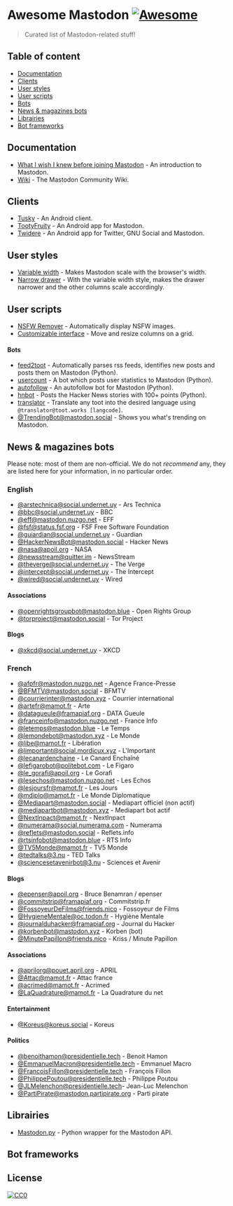 # Awesome Mastodon [![Awesome](https://cdn.rawgit.com/sindresorhus/awesome/d7305f38d29fed78fa85652e3a63e154dd8e8829/media/badge.svg)](https://github.com/sindresorhus/awesome)

> Curated list of Mastodon-related stuff!

## Table of content

* [Documentation](#documentation)
* [Clients](#clients)
* [User styles](#user-styles)
* [User scripts](#user-scripts)
* [Bots](#bots)
* [News & magazines bots](#news-magazines-bots)
* [Librairies](#librairies)
* [Bot frameworks](#bot-frameworks)

## Documentation

* [What I wish I knew before joining Mastodon](https://hackernoon.com/what-i-wish-i-knew-before-joining-mastodon-7a17e7f12a2b) - An introduction to Mastodon.
* [Wiki](https://en.mstdn.wiki/Main_Page) - The Mastodon Community Wiki.

## Clients

* [Tusky](https://play.google.com/store/apps/details?id=com.keylesspalace.tusky) - An Android client.
* [TootyFruity](https://play.google.com/store/apps/details?id=ch.kevinegli.tootyfruity221258) - An Android app for Mastodon.
* [Twidere](https://f-droid.org/repository/browse/?fdid=org.mariotaku.twidere) - An Android app for Twitter, GNU Social and Mastodon.

## User styles

* [Variable width](https://userstyles.org/styles/139721/mastodon-variable-width) - Makes Mastodon scale with the browser's width.
* [Narrow drawer](https://userstyles.org/styles/141457/mastodon-dynamic-wide-columns-narrow-drawer) - With the variable width style, makes the drawer narrower and the other columns scale accordingly.

## User scripts

* [NSFW Remover](https://greasyfork.org/fr/scripts/29228-mastodon-nsfw-remover) - Automatically display NSFW images.
* [Customizable interface](https://openuserjs.org/scripts/bl00m/Mastodon_Customizable_Interface) - Move and resize columns on a grid.

#### Bots

* [feed2toot](https://gitlab.com/chaica/feed2toot) - Automatically parses rss feeds, identifies new posts and posts them on Mastodon (Python).
* [usercount](https://github.com/josefkenny/usercount) - A bot which posts user statistics to Mastodon (Python).
* [autofollow](https://github.com/gled-rs/mastodon-autofollow) - An autofollow bot for Mastodon (Python).
* [hnbot](https://github.com/raymestalez/mastodon-hnbot) - Posts the Hacker News stories with 100+ points (Python).
* [translator](https://christopher.su/projects/translator/) - Translate any toot into the desired language using `@translator@toot.works [langcode]`.
* [@TrendingBot@mastodon.social](https://mastodon.social/@TrendingBot) - Shows you what's trending on Mastodon.

## News & magazines bots
Please note: most of them are non-official. We do not *recommend* any, they are listed here for your information, in no particular order.

### English

* [@arstechnica@social.undernet.uy](https://social.undernet.uy/@arstechnica) - Ars Technica
* [@bbc@social.undernet.uy](https://social.undernet.uy/@bbc) - BBC
* [@eff@mastodon.nuzgo.net](https://mastodon.nuzgo.net/@eff) - EFF
* [@fsf@status.fsf.org](https://status.fsf.org/@fsf) - FSF Free Software Foundation
* [@guiardian@social.undernet.uy](https://social.undernet.uy/@guardian) - Guardian
* [@HackerNewsBot@mastodon.social](https://mastodon.social/@HackerNewsBot) - Hacker News
* [@nasa@apoil.org](https://apoil.org/@nasa) - NASA
* [@newsstream@quitter.im](https://quitter.im/@newsstream) - NewsStream
* [@theverge@social.undernet.uy](https://social.undernet.uy/@theverge) - The Verge
* [@intercept@social.undernet.uy](https://social.undernet.uy/@intercept) - The Intercept
* [@wired@social.undernet.uy](https://social.undernet.uy/@wired) - Wired

#### Associations
* [@openrightsgroupbot@mastodon.blue](https://mastodon.blue/@openrightsgroupbot) - Open Rights Group
* [@torproject@mastodon.social](https://mastodon.social/@torproject) - Tor Project

#### Blogs
* [@xkcd@social.undernet.uy](https://social.undernet.uy/@xkcd) - XKCD



### French


* [@afpfr@mastodon.nuzgo.net](https://mastodon.nuzgo.net/@afpfr) - Agence France-Presse
* [@BFMTV@mastodon.social](https://mastodon.social/@BFMTV) - BFMTV
* [@courrierinter@mastodon.xyz](https://mastodon.xyz/@courrierinter) - Courrier international
* [@artefr@mamot.fr](https://mamot.fr/@artefr) - Arte
* [@datagueule@framapiaf.org](https://framapiaf.org/@datagueule) - DATA Gueule
* [@franceinfo@mastodon.nuzgo.net](https://mastodon.nuzgo.net/@franceinfo) - France Info
* [@letemps@mastodon.blue](https://mastodon.blue/@letemps) - Le Temps
* [@lemondebot@mastodon.xyz](https://mastodon.xyz/@lemondebot) - Le Monde
* [@libe@mamot.fr](https://mamot.fr/@libe) - Libération
* [@limportant@social.mordicux.xyz](https://social.mordicux.xyz/@limportant) - L'Important
* [@lecanardenchaine](https://mamot.fr/@lecanardenchaine) - Le Canard Enchaîné
* [@lefigarobot@politebot.com](https://politebot.com/@lefigarobot) - Le Figaro
* [@le_gorafi@apoil.org](https://apoil.org/@le_gorafi) - Le Gorafi
* [@lesechos@mastodon.nuzgo.net](https://mastodon.nuzgo.net/@lesechos) - Les Echos
* [@lesjoursfr@mamot.fr](https://mamot.fr/@lesjoursfr) - Les Jours
* [@mdiplo@mamot.fr](https://mamot.fr/@mdiplo) - Le Monde Diplomatique
* [@Mediapart@mastodon.social](https://mastodon.social/@Mediapart) - Mediapart officiel (non actif)
* [@mediapartbot@mastodon.xyz](https://mastodon.xyz/@mediapartbot) - Mediapart bot actif
* [@NextInpact@mamot.fr](https://mamot.fr/@NextInpact) - NextInpact
* [@numerama@social.numerama.com](https://social.numerama.com/@numerama) - Numerama
* [@reflets@mastodon.social](https://mastodon.social/@reflets) - Reflets.info
* [@rtsinfobot@mastodon.blue](https://mastodon.blue/@rtsinfobot) - RTS Info
* [@TV5Monde@mamot.fr](https://mamot.fr/@TV5Monde) - TV5 Monde
* [@tedtalks@3.nu](https://3.nu/@tedtalks) - TED Talks
* [@sciencesetavenirbot@3.nu](https://3.nu/@sciencesetavenir) - Sciences et Avenir

#### Blogs
* [@epenser@apoil.org](https://apoil.org/@epenser) - Bruce Benamran / epenser
* [@commitstrip@framapiaf.org](https://framapiaf.org/@commitstrip) - Commitstrip.fr
* [@FossoyeurDeFilms@friends.nico](https://friends.nico/@FossoyeurdeFilms) - Fossoyeur de Films
* [@HygieneMentale@oc.todon.fr](https://oc.todon.fr/@HygieneMentale) - Hygiène Mentale
* [@journalduhacker@framapiaf.org](https://framapiaf.org/@journalduhacker) - Journal du Hacker
* [@korbenbot@mastodon.xyz](https://mastodon.xyz/@korbenbot) - Korben (bot)
* [@MinutePapillon@friends.nico](https://friends.nico/@MinutePapillon) - Kriss / Minute Papillon

#### Associations
* [@aprilorg@pouet.april.org](https://april.org/@aprilorg) - APRIL
* [@Attac@mamot.fr](https://mamot.fr/@Attac) - Attac france
* [@acrimed@mamot.fr](https://mamot.fr/@acrimed) - Acrimed
* [@LaQuadrature@mamot.fr](https://mamot.fr/@LaQuadrature) - La Quadrature du net

#### Entertainment
* [@Koreus@koreus.social](https://koreus.social/@Koreus) - Koreus

#### Politics
* [@benoithamon@presidentielle.tech](https://presidentielle.tech/@benoithamon) - Benoit Hamon
* [@EmmanuelMacron@presidentielle.tech](https://presidentielle.tech/@EmmanuelMacron) - Emmanuel Macro
* [@FrancoisFillon@presidentielle.tech](https://presidentielle.tech/@FrancoisFillon) - François Fillon
* [@PhilippePoutou@presidentielle.tech](https://presidentielle.tech/@PhilippePoutou) - Philippe Poutou
* [@JLMelenchon@presidentielle.tech](https://presidentielle.tech/@JLMelenchon)- Jean-Luc Melenchon
* [@PartiPirate@mastodon.partipirate.org](https://mastodon.partipirate.org/@PartiPirate) - Parti pirate

## Librairies

* [Mastodon.py](https://github.com/halcy/Mastodon.py) - Python wrapper for the Mastodon API.

## Bot frameworks


## License

[![CC0](http://mirrors.creativecommons.org/presskit/buttons/88x31/svg/cc-zero.svg)](https://creativecommons.org/publicdomain/zero/1.0/)
